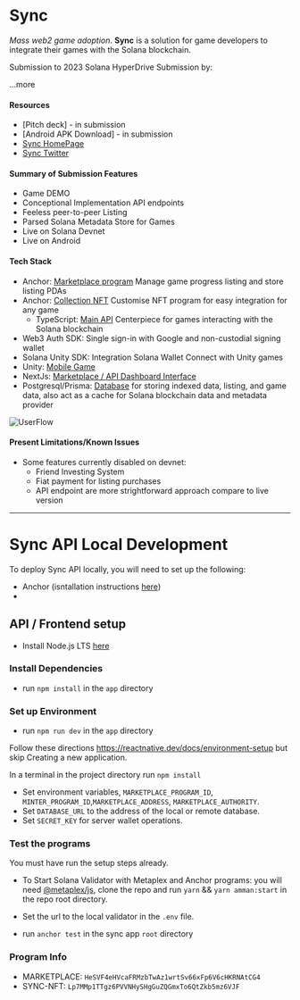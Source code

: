 # Sync

_Mass web2 game adoption_. **Sync** is a solution for game developers to integrate their games with the Solana blockchain.

Submission to 2023 Solana HyperDrive Submission by:

...more

#### Resources

- [Pitch deck] - in submission
- [Android APK Download] - in submission
- [Sync HomePage](https://sync.studio/)
- [Sync Twitter](https://twitter.com/SyncStudio_)

#### Summary of Submission Features

- Game DEMO
- Conceptional Implementation API endpoints
- Feeless peer-to-peer Listing
- Parsed Solana Metadata Store for Games
- Live on Solana Devnet
- Live on Android

#### Tech Stack

- Anchor: [Marketplace program](./programs/sync-marketplace/) Manage game progress listing and store listing PDAs
- Anchor: [Collection NFT](./programs/sync-nft) Customise NFT program for easy integration for any game
  - TypeScript: [Main API](./app/src/app/api/) Centerpiece for games interacting with the Solana blockchain
- Web3 Auth SDK: Single sign-in with Google and non-custodial signing wallet
- Solana Unity SDK: Integration Solana Wallet Connect with Unity games
- Unity: [Mobile Game]()
- NextJs: [Marketplace / API Dashboard Interface](./backend/src/circle/)
- Postgresql/Prisma: [Database](./app/prisma/) for storing indexed data, listing, and game data, also act as a cache for Solana blockchain data and metadata provider

![UserFlow](Pending)

#### Present Limitations/Known Issues

- Some features currently disabled on devnet:
  - Friend Investing System
  - Fiat payment for listing purchases
  - API endpoint are more strightforward approach compare to live version

---

# Sync API Local Development

To deploy Sync API locally, you will need to set up the following:

- Anchor (isntallation instructions [here](https://www.anchor-lang.com/docs/installation))
-

## API / Frontend setup

- Install Node.js LTS [here](https://nodejs.org/en/download/)

### Install Dependencies

- run `npm install` in the `app` directory

### Set up Environment

- run `npm run dev` in the `app` directory

Follow these directions https://reactnative.dev/docs/environment-setup but skip Creating a new application.

In a terminal in the project directory run `npm install`

- Set environment variables, `MARKETPLACE_PROGRAM_ID`, `MINTER_PROGRAM_ID`,`MARKETPLACE_ADDRESS`, `MARKETPLACE_AUTHORITY`.
- Set `DATABASE_URL` to the address of the local or remote database.
- Set `SECRET_KEY` for server wallet operations.

### Test the programs

You must have run the setup steps already.

- To Start Solana Validator with Metaplex and Anchor programs: you will need [@metaplex/js](https://github.com/metaplex-foundation/js), clone the repo and run `yarn` && `yarn amman:start` in the repo root directory.

- Set the url to the local validator in the `.env` file.
- run `anchor test` in the sync app `root` directory

### Program Info

- MARKETPLACE: `HeSVF4eHVcaFRMzbTwAz1wrtSv66xFp6V6cHKRNAtCG4`
- SYNC-NFT: `Lp7MMp1TTgz6PVVNHySHgGuZQGmxTo6QtZkb5mz6VJF`
